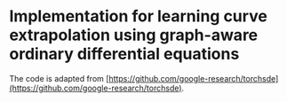 # Implementation for learning curve extrapolation using graph-aware ordinary differential equations
The code is adapted from [https://github.com/google-research/torchsde](https://github.com/google-research/torchsde).


